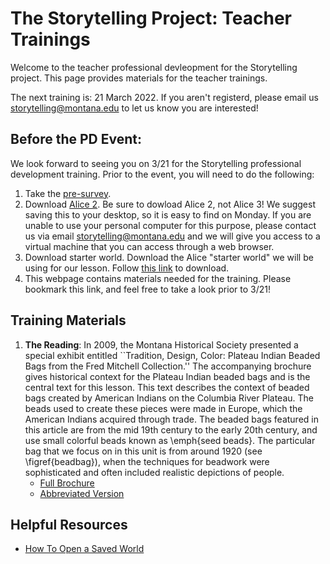 # The Storytelling Project: Teacher Trainings

Welcome to the teacher professional devleopment for the Storytelling
project.  This page provides materials for the teacher trainings.

The next training is: 21 March 2022.  If you aren't registerd, please email us <storytelling@montana.edu> to let us know you are interested!

## Before the PD Event:

We look forward to seeing you on 3/21 for the Storytelling professional
development training.  Prior to the event, you will need to do the following:

1. Take the [pre-survey](https://montana.qualtrics.com/jfe/form/SV_bDEx8oVZn4QbYay).
2. Download [Alice 2](https://www.alice.org/get-alice/alice-2/).  Be sure to
   dowload Alice 2, not Alice 3!  We suggest saving this to your desktop, so it
   is easy to find on Monday.
   If you are unable to use your personal
   computer for this purpose, please contact us via email
   <storytelling@montana.edu> and we will give you access to a virtual machine
   that you can access through a web browser.
3. Download starter world. Download the Alice "starter world" we will be using
   for our lesson. Follow [this link](./assets/beaded-bag-starter.a2w) to download.
4. This webpage contains materials needed for the training.
   Please bookmark this link, and feel free to take a look prior to 3/21!

## Training Materials

1. **The Reading**: In 2009, the Montana Historical Society presented a special
   exhibit entitled ``Tradition, Design, Color: Plateau Indian Beaded Bags from
   the Fred Mitchell Collection.'' The accompanying brochure gives historical
   context for the Plateau Indian beaded bags and is the central text for this
   lesson. This text describes the context of beaded bags created by American
   Indians on the Columbia River Plateau.  The beads used to create these pieces
   were made in Europe, which the American Indians acquired through trade.  The
   beaded bags featured in this article are from the mid 19th century to the
   early 20th century, and use small colorful beads known as \emph{seed beads}.
   The particular bag that we focus on in this unit is from around 1920 (see
   \figref{beadbag}), when the techniques for beadwork were sophisticated and
   often included realistic depictions of people.
    * [Full Brochure](./assets/reading-full-brochure.pdf)
    * [Abbreviated Version](./assets/reading-short.pdf)

## Helpful Resources

* [How To Open a Saved World](./assets/howto_open-saved-world.pdf)

